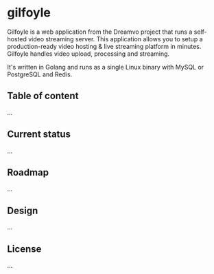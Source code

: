 # gilfoyle

Gilfoyle is a web application from the Dreamvo project that runs a self-hosted video streaming server. This application allows you to setup a production-ready video hosting & live streaming platform in minutes. Gilfoyle handles video upload, processing and streaming.

It's written in Golang and runs as a single Linux binary with MySQL or PostgreSQL and Redis.

## Table of content

...

## Current status

...

## Roadmap

...

## Design

...

## License

...
